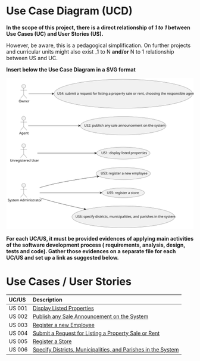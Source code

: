 # Use Case Diagram (UCD)

**In the scope of this project, there is a direct relationship of _1 to 1_ between Use Cases (UC) and User Stories (US).**

However, be aware, this is a pedagogical simplification. On further projects and curricular units might also exist _1 to
N **and/or** N to 1 relationship between US and UC.

**Insert below the Use Case Diagram in a SVG format**

![Use Case Diagram](svg/UCD.svg)

**For each UC/US, it must be provided evidences of applying main activities of the software development process (
requirements, analysis, design, tests and code). Gather those evidences on a separate file for each UC/US and set up a
link as suggested below.**

# Use Cases / User Stories

| UC/US  | Description                                                                            |                   
|:-------|:---------------------------------------------------------------------------------------|
| US 001 | [Display Listed Properties](../../us001/Readme.md)                                     |
| US 002 | [Publish any Sale Announcement on the System](../../us002/Readme.md)                   |
| US 003 | [Register a new Employee](../../us003/Readme.md)                                       |
| US 004 | [Submit a Request for Listing a Property Sale or Rent](../../us004/Readme.md)          |
| US 005 | [Register a Store](../../us005/Readme.md)                                              |
| US 006 | [Specify Districts, Municipalities, and Parishes in the System](../../us006/Readme.md) |

